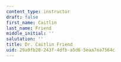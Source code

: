 ```yaml
---
content_type: instructor
draft: false
first_name: Caitlin
last_name: Friend
middle_initial: ''
salutation: ''
title: Dr. Caitlin Friend
uid: 29a9fb28-243f-4dfb-a5d6-5eaa7ea7564c
---
```

